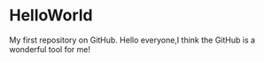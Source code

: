 # HelloWorld
My first repository on GitHub.
Hello everyone,I think the GitHub is a wonderful tool for me!
